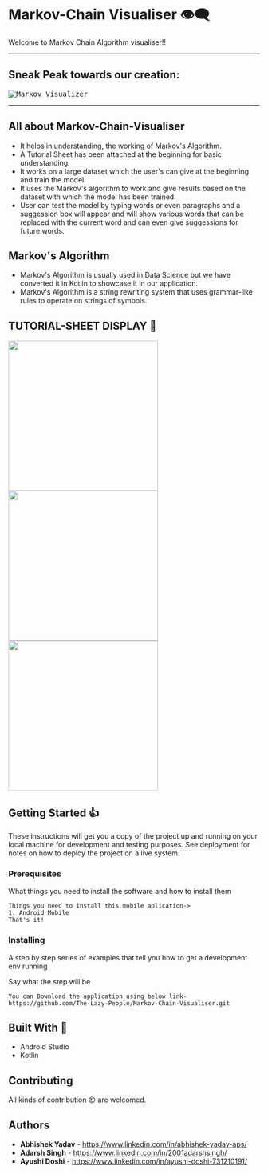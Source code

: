 # Markov-Chain Visualiser  :eye_speech_bubble:
Welcome to Markov Chain Algorithm visualiser!! </br>

----

## Sneak Peak towards our creation:

<kbd> ![Markov Visualizer](giphs/giphy.gif)  </kbd>

----

## All about Markov-Chain-Visualiser
- It helps in understanding, the working of Markov's Algorithm.
- A Tutorial Sheet has been attached at the beginning for basic understanding.
- It works on a large dataset which the user's can give at the beginning and train the model.
- It uses the Markov's algorithm to work and give results based on the dataset with which the model has been trained.
- User can test the model by typing words or even paragraphs and a suggession box will appear and will show various words that can be replaced with the current word and can even give suggessions for future words.


## Markov's Algorithm
- Markov's Algorithm is usually used in Data Science but we have converted it in Kotlin to showcase it in our application.
- Markov's Algorithm is a string rewriting system that uses grammar-like rules to operate on strings of symbols.

## TUTORIAL-SHEET DISPLAY  :eyes:	
<kbd><img src="Images/1.jpeg" width=300></kbd>
<kbd><img src="Images/2.jpeg" width=300></kbd>
<kbd><img src="Images/3.jpeg" width=300></kbd>

## Getting Started :+1:

These instructions will get you a copy of the project up and running on your local machine for development and testing purposes. See deployment for notes on how to deploy the project on a live system.

### Prerequisites

What things you need to install the software and how to install them

```
Things you need to install this mobile aplication->
1. Android Mobile
That's it!
```

### Installing

A step by step series of examples that tell you how to get a development env running

Say what the step will be

```
You can Download the application using below link-
https://github.com/The-Lazy-People/Markov-Chain-Visualiser.git
```

## Built With :heartbeat:

* Android Studio
* Kotlin

## Contributing

All kinds of contribution :heart_eyes: are welcomed.

## Authors

* **Abhishek Yadav** - https://www.linkedin.com/in/abhishek-yadav-aps/ 
* **Adarsh Singh** - https://www.linkedin.com/in/2001adarshsingh/
* **Ayushi Doshi** - https://www.linkedin.com/in/ayushi-doshi-731210191/ 
